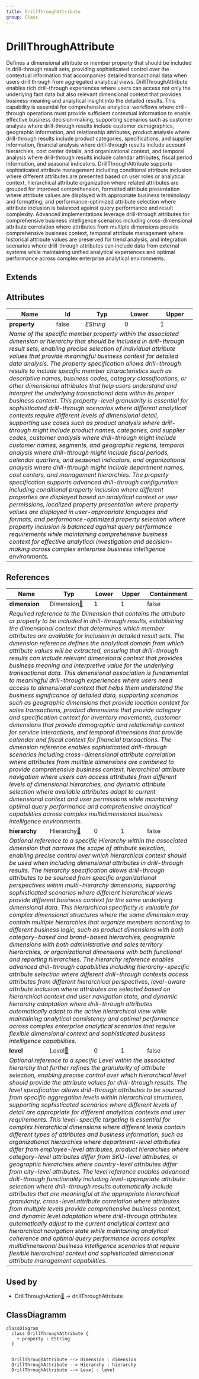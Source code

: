 ```yaml
---
title: DrillThroughAttribute
group: Class
---
```


# DrillThroughAttribute<a name="class-drillthroughattribute"></a>

Defines a dimensional attribute or member property that should be included in drill-through result sets, providing sophisticated control over the contextual information that accompanies detailed transactional data when users drill through from aggregated analytical views. DrillThroughAttribute enables rich drill-through experiences where users can access not only the underlying fact data but also relevant dimensional context that provides business meaning and analytical insight into the detailed results. This capability is essential for comprehensive analytical workflows where drill-through operations must provide sufficient contextual information to enable effective business decision-making, supporting scenarios such as customer analysis where drill-through results include customer demographics, geographic information, and relationship attributes, product analysis where drill-through results include product categories, specifications, and supplier information, financial analysis where drill-through results include account hierarchies, cost center details, and organizational context, and temporal analysis where drill-through results include calendar attributes, fiscal period information, and seasonal indicators. DrillThroughAttribute supports sophisticated attribute management including conditional attribute inclusion where different attributes are presented based on user roles or analytical context, hierarchical attribute organization where related attributes are grouped for improved comprehension, formatted attribute presentation where attribute values are displayed with appropriate business terminology and formatting, and performance-optimized attribute selection where attribute inclusion is balanced against query performance and result complexity. Advanced implementations leverage drill-through attributes for comprehensive business intelligence scenarios including cross-dimensional attribute correlation where attributes from multiple dimensions provide comprehensive business context, temporal attribute management where historical attribute values are preserved for trend analysis, and integration scenarios where drill-through attributes can include data from external systems while maintaining unified analytical experiences and optimal performance across complex enterprise analytical environments.
## Extends

## Attributes

<table>
  <thead>
    <tr>
      <th>Name</th>
      <th>Id</th>
      <th>Typ</th>
      <th>Lower</th>
      <th>Upper</th>
    </tr>
  </thead>
  <tbody>
    <tr>
      <td><strong>property</strong></td>
      <td>false</td>
      <td><em>EString</em></td>
      <td>0</td>
      <td>1</td>
    </tr>
    <tr>
      <td colspan="5"><em>Name of the specific member property within the associated dimension or hierarchy that should be included in drill-through result sets, enabling precise selection of individual attribute values that provide meaningful business context for detailed data analysis. The property specification allows drill-through results to include specific member characteristics such as descriptive names, business codes, category classifications, or other dimensional attributes that help users understand and interpret the underlying transactional data within its proper business context. This property-level granularity is essential for sophisticated drill-through scenarios where different analytical contexts require different levels of dimensional detail, supporting use cases such as product analysis where drill-through might include product names, categories, and supplier codes, customer analysis where drill-through might include customer names, segments, and geographic regions, temporal analysis where drill-through might include fiscal periods, calendar quarters, and seasonal indicators, and organizational analysis where drill-through might include department names, cost centers, and management hierarchies. The property specification supports advanced drill-through configuration including conditional property inclusion where different properties are displayed based on analytical context or user permissions, localized property presentation where property values are displayed in user-appropriate languages and formats, and performance-optimized property selection where property inclusion is balanced against query performance requirements while maintaining comprehensive business context for effective analytical investigation and decision-making across complex enterprise business intelligence environments.</em></td>
    </tr>
  </tbody>
</table>

## References

<table>
  <thead>
    <tr>
      <th>Name</th>
      <th>Typ</th>
      <th>Lower</th>
      <th>Upper</th>
      <th>Containment</th>
    </tr>
  </thead>
  <tbody>
    <tr>
      <td><strong>dimension</strong></td>
      <td>Dimension<a href="./class-Dimension">🔗</a></td>
      <td>1</td>
      <td>1</td>
      <td>false</td>
    </tr>
    <tr>
      <td colspan="5"><em>Required reference to the Dimension that contains the attribute or property to be included in drill-through results, establishing the dimensional context that determines which member attributes are available for inclusion in detailed result sets. The dimension reference defines the analytical domain from which attribute values will be extracted, ensuring that drill-through results can include relevant dimensional context that provides business meaning and interpretive value for the underlying transactional data. This dimensional association is fundamental to meaningful drill-through experiences where users need access to dimensional context that helps them understand the business significance of detailed data, supporting scenarios such as geographic dimensions that provide location context for sales transactions, product dimensions that provide category and specification context for inventory movements, customer dimensions that provide demographic and relationship context for service interactions, and temporal dimensions that provide calendar and fiscal context for financial transactions. The dimension reference enables sophisticated drill-through scenarios including cross-dimensional attribute correlation where attributes from multiple dimensions are combined to provide comprehensive business context, hierarchical attribute navigation where users can access attributes from different levels of dimensional hierarchies, and dynamic attribute selection where available attributes adapt to current dimensional context and user permissions while maintaining optimal query performance and comprehensive analytical capabilities across complex multidimensional business intelligence environments.</em></td>
    </tr>
    <tr>
      <td><strong>hierarchy</strong></td>
      <td>Hierarchy<a href="./class-Hierarchy">🔗</a></td>
      <td>0</td>
      <td>1</td>
      <td>false</td>
    </tr>
    <tr>
      <td colspan="5"><em>Optional reference to a specific Hierarchy within the associated dimension that narrows the scope of attribute selection, enabling precise control over which hierarchical context should be used when including dimensional attributes in drill-through results. The hierarchy specification allows drill-through attributes to be sourced from specific organizational perspectives within multi-hierarchy dimensions, supporting sophisticated scenarios where different hierarchical views provide different business context for the same underlying dimensional data. This hierarchical specificity is valuable for complex dimensional structures where the same dimension may contain multiple hierarchies that organize members according to different business logic, such as product dimensions with both category-based and brand-based hierarchies, geographic dimensions with both administrative and sales territory hierarchies, or organizational dimensions with both functional and reporting hierarchies. The hierarchy reference enables advanced drill-through capabilities including hierarchy-specific attribute selection where different drill-through contexts access attributes from different hierarchical perspectives, level-aware attribute inclusion where attributes are selected based on hierarchical context and user navigation state, and dynamic hierarchy adaptation where drill-through attributes automatically adapt to the active hierarchical view while maintaining analytical consistency and optimal performance across complex enterprise analytical scenarios that require flexible dimensional context and sophisticated business intelligence capabilities.</em></td>
    </tr>
    <tr>
      <td><strong>level</strong></td>
      <td>Level<a href="./class-Level">🔗</a></td>
      <td>0</td>
      <td>1</td>
      <td>false</td>
    </tr>
    <tr>
      <td colspan="5"><em>Optional reference to a specific Level within the associated hierarchy that further refines the granularity of attribute selection, enabling precise control over which hierarchical level should provide the attribute values for drill-through results. The level specification allows drill-through attributes to be sourced from specific aggregation levels within hierarchical structures, supporting sophisticated scenarios where different levels of detail are appropriate for different analytical contexts and user requirements. This level-specific targeting is essential for complex hierarchical dimensions where different levels contain different types of attributes and business information, such as organizational hierarchies where department-level attributes differ from employee-level attributes, product hierarchies where category-level attributes differ from SKU-level attributes, or geographic hierarchies where country-level attributes differ from city-level attributes. The level reference enables advanced drill-through functionality including level-appropriate attribute selection where drill-through results automatically include attributes that are meaningful at the appropriate hierarchical granularity, cross-level attribute correlation where attributes from multiple levels provide comprehensive business context, and dynamic level adaptation where drill-through attributes automatically adjust to the current analytical context and hierarchical navigation state while maintaining analytical coherence and optimal query performance across complex multidimensional business intelligence scenarios that require flexible hierarchical context and sophisticated dimensional attribute management capabilities.</em></td>
    </tr>
  </tbody>
</table>



## Used by

- DrillThroughAction[🔗](./class-DrillThroughAction) → drillThroughAttribute

## ClassDiagramm

```mermaid
classDiagram
  class DrillThroughAttribute {
    + property : EString
  }


  DrillThroughAttribute --> Dimension : dimension
  DrillThroughAttribute --> Hierarchy : hierarchy
  DrillThroughAttribute --> Level : level

```
